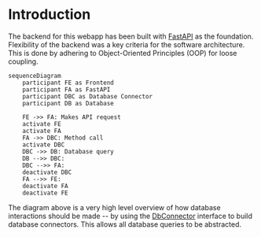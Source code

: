 # Introduction

The backend for this webapp has been built with [FastAPI](https://fastapi.tiangolo.com/) as the foundation.
Flexibility of the backend was a key criteria for the software architecture. This is done by adhering to Object-Oriented Principles (OOP) for loose coupling.

```mermaid
sequenceDiagram
    participant FE as Frontend
    participant FA as FastAPI
    participant DBC as Database Connector
    participant DB as Database

    FE ->> FA: Makes API request
    activate FE
    activate FA
    FA ->> DBC: Method call
    activate DBC
    DBC ->> DB: Database query
    DB -->> DBC:
    DBC -->> FA:
    deactivate DBC
    FA -->> FE:
    deactivate FA
    deactivate FE

```

The diagram above is a very high level overview of how database interactions should be made -- by using the [DbConnector](db/db_connector.md) interface to build database connectors. This allows all database queries to be abstracted.
